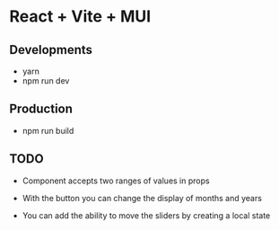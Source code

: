 # React + Vite + MUI

## Developments

- yarn
- npm run dev

## Production

- npm run build

## TODO

- Component accepts two ranges of values ​​in props

- With the button you can change the display of months and years

- You can add the ability to move the sliders by creating a local state
